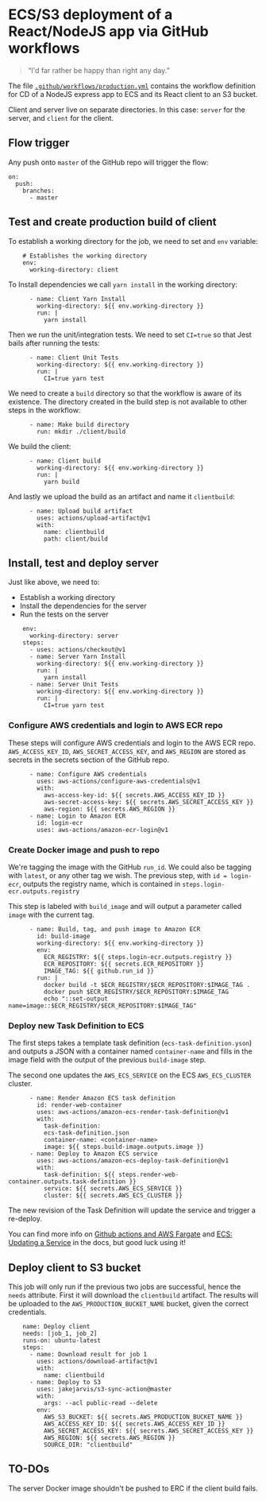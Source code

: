 # ECS/S3 deployment of a React/NodeJS app via GitHub workflows

> “I'd far rather be happy than right any day.”

The file [`.github/workflows/production.yml`](.github/workflows/production.yml) contains the workflow definition for CD of a NodeJS express app to ECS and its React client to an S3 bucket.

Client and server live on separate directories. In this case: `server` for the server, and `client` for the client.

## Flow trigger

Any push onto `master` of the GitHub repo will trigger the flow:

```
on:
  push:
    branches:
      - master
```

## Test and create production build of client

To establish a working directory for the job, we need to set and `env` variable:

```
    # Establishes the working directory
    env:
      working-directory: client
```

To Install dependencies we call `yarn install` in the working directory:

```
      - name: Client Yarn Install
        working-directory: ${{ env.working-directory }}
        run: |
          yarn install
```

Then we run the unit/integration tests. We need to set `CI=true` so that Jest bails after running the tests:

```
      - name: Client Unit Tests
        working-directory: ${{ env.working-directory }}
        run: |
          CI=true yarn test
```

We need to create a `build` directory so that the workflow is aware of its existence. The directory created in the build step is not available to other steps in the workflow:

```
      - name: Make build directory
        run: mkdir ./client/build
```

We build the client:

```
      - name: Client build
        working-directory: ${{ env.working-directory }}
        run: |
          yarn build
```

And lastly we upload the build as an artifact and name it `clientbuild`:

```
      - name: Upload build artifact
        uses: actions/upload-artifact@v1
        with:
          name: clientbuild
          path: client/build
```

## Install, test and deploy server

Just like above, we need to:
* Establish a working directory
* Install the dependencies for the server
* Run the tests on the server 

```
    env:
      working-directory: server
    steps:
      - uses: actions/checkout@v1
      - name: Server Yarn Install
        working-directory: ${{ env.working-directory }}
        run: |
          yarn install
      - name: Server Unit Tests
        working-directory: ${{ env.working-directory }}
        run: |
          CI=true yarn test
```

### Configure AWS credentials and login to AWS ECR repo

These steps will configure AWS credentials and login to the AWS ECR repo. `AWS_ACCESS_KEY_ID`, `AWS_SECRET_ACCESS_KEY`, and `AWS_REGION` are stored as secrets in the secrets section of the GitHub repo.

```
      - name: Configure AWS credentials
        uses: aws-actions/configure-aws-credentials@v1
        with:
          aws-access-key-id: ${{ secrets.AWS_ACCESS_KEY_ID }}
          aws-secret-access-key: ${{ secrets.AWS_SECRET_ACCESS_KEY }}
          aws-region: ${{ secrets.AWS_REGION }}
      - name: Login to Amazon ECR
        id: login-ecr
        uses: aws-actions/amazon-ecr-login@v1
```

### Create Docker image and push to repo

We're tagging the image with the GitHub `run_id`. We could also be tagging with `latest`, or any other tag we wish. The previous step, with `id = login-ecr`, outputs the registry name, which is contained in `steps.login-ecr.outputs.registry`

This step is labeled with `build_image` and will output a parameter called `image` with the current tag.

```
      - name: Build, tag, and push image to Amazon ECR
        id: build-image
        working-directory: ${{ env.working-directory }}
        env:
          ECR_REGISTRY: ${{ steps.login-ecr.outputs.registry }}
          ECR_REPOSITORY: ${{ secrets.ECR_REPOSITORY }}
          IMAGE_TAG: ${{ github.run_id }}
        run: |
          docker build -t $ECR_REGISTRY/$ECR_REPOSITORY:$IMAGE_TAG .
          docker push $ECR_REGISTRY/$ECR_REPOSITORY:$IMAGE_TAG
          echo "::set-output name=image::$ECR_REGISTRY/$ECR_REPOSITORY:$IMAGE_TAG"
```

### Deploy new Task Definition to ECS

The first steps takes a template task definition (`ecs-task-definition.yson`) and outputs a JSON with a container named `container-name` and fills in the image field with the output of the previous `build-image` step.

The second one updates the `AWS_ECS_SERVICE` on the ECS `AWS_ECS_CLUSTER` cluster.

```
      - name: Render Amazon ECS task definition
        id: render-web-container
        uses: aws-actions/amazon-ecs-render-task-definition@v1
        with:
          task-definition: 
          ecs-task-definition.json
          container-name: <container-name>
          image: ${{ steps.build-image.outputs.image }}
      - name: Deploy to Amazon ECS service
        uses: aws-actions/amazon-ecs-deploy-task-definition@v1
        with:
          task-definition: ${{ steps.render-web-container.outputs.task-definition }}
          service: ${{ secrets.AWS_ECS_SERVICE }}
          cluster: ${{ secrets.AWS_ECS_CLUSTER }}
```

The new revision of the Task Definition will update the service and trigger a re-deploy.

You can find more info on [Github actions and AWS Fargate](https://aws.amazon.com/blogs/opensource/github-actions-aws-fargate/) and [ECS: Updating a Service](https://docs.aws.amazon.com/AmazonECS/latest/developerguide/update-service.html) in the docs, but good luck using it!

## Deploy client to S3 bucket

This job will only run if the previous two jobs are successful, hence the `needs` attribute. First it will download the `clientbuild` artifact. The results will be uploaded to the `AWS_PRODUCTION_BUCKET_NAME` bucket, given the correct credentials.

```
    name: Deploy client
    needs: [job_1, job_2]
    runs-on: ubuntu-latest
    steps:
      - name: Download result for job 1
        uses: actions/download-artifact@v1
        with:
          name: clientbuild
      - name: Deploy to S3
        uses: jakejarvis/s3-sync-action@master
        with:
          args: --acl public-read --delete
        env:
          AWS_S3_BUCKET: ${{ secrets.AWS_PRODUCTION_BUCKET_NAME }}
          AWS_ACCESS_KEY_ID: ${{ secrets.AWS_ACCESS_KEY_ID }}
          AWS_SECRET_ACCESS_KEY: ${{ secrets.AWS_SECRET_ACCESS_KEY }}
          AWS_REGION: ${{ secrets.AWS_REGION }}
          SOURCE_DIR: "clientbuild"
```

## TO-DOs

The server Docker image shouldn't be pushed to ERC if the client build fails.
